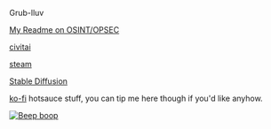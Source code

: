 Grub-lluv

[My Readme on OSINT/OPSEC](https://github.com/airborne-commando/OSINT-Tools)

[civitai](https://civitai.com/user/NTHOMPSON/models)

[steam](https://steamcommunity.com/id/RangerRules/)

[Stable Diffusion](https://en.wikipedia.org/wiki/Stable_Diffusion)

[ko-fi](https://ko-fi.com/spiceboy96) hotsauce stuff, you can tip me here though if you'd like anyhow.

[![Beep boop](https://img.youtube.com/vi/5OjXrMjWCk8/hqdefault.jpg)](https://youtu.be/5OjXrMjWCk8)
